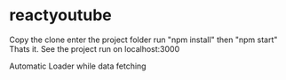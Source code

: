 # reactyoutube
Copy the clone 
enter the project folder
run  "npm install"
then "npm start"
Thats it. See the project run on localhost:3000

Automatic Loader while data fetching 
